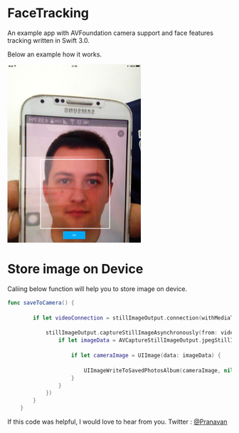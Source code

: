 # FaceTracking
An example app with AVFoundation camera support and face features tracking written in Swift 3.0.

Below an example how it works.

<img src="https://github.com/pranavansp/FaceTracking/blob/master/app_example_track.PNG" width="300">


# Store image on Device
Caliing below function will help you to store image on device.
```swift
func saveToCamera() {
        
        if let videoConnection = stillImageOutput.connection(withMediaType: AVMediaTypeVideo) {
            
            stillImageOutput.captureStillImageAsynchronously(from: videoConnection, completionHandler: { (CMSampleBuffer, Error) in
                if let imageData = AVCaptureStillImageOutput.jpegStillImageNSDataRepresentation(CMSampleBuffer) {
                    
                    if let cameraImage = UIImage(data: imageData) {
                        
                        UIImageWriteToSavedPhotosAlbum(cameraImage, nil, nil, nil)
                    }
                }
            })
        }
    }
```  
    
If this code was helpful, I would love to hear from you.
Twitter : [@Pranavan](http://twitter.com/ImPrana) <br/>
